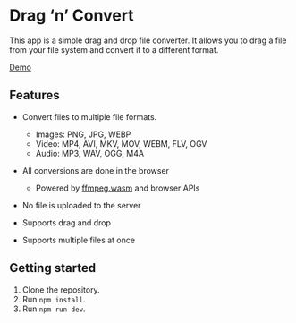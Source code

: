 # Drag ‘n’ Convert

This app is a simple drag and drop file converter. It allows you to drag a file from your file system and convert it to a different format.

[Demo](https://dragnconvert.j0h.dev/)

## Features

- Convert files to multiple file formats.
  - Images: PNG, JPG, WEBP
  - Video: MP4, AVI, MKV, MOV, WEBM, FLV, OGV
  - Audio: MP3, WAV, OGG, M4A

- All conversions are done in the browser
  - Powered by [ffmpeg.wasm](https://github.com/ffmpegwasm/ffmpeg.wasm) and browser APIs
- No file is uploaded to the server
- Supports drag and drop
- Supports multiple files at once

## Getting started

1. Clone the repository.
2. Run `npm install`.
3. Run `npm run dev`.
